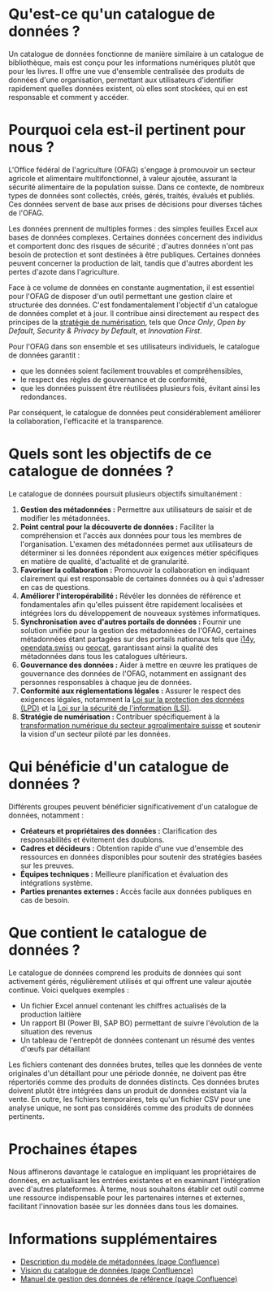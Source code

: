 # Qu'est-ce qu'un catalogue de données ?

Un catalogue de données fonctionne de manière similaire à un catalogue de bibliothèque, mais est conçu pour les informations numériques plutôt que pour les livres.
Il offre une vue d'ensemble centralisée des produits de données d'une organisation, permettant aux utilisateurs d'identifier rapidement quelles données existent, où elles sont stockées, qui en est responsable et comment y accéder.

# Pourquoi cela est-il pertinent pour nous ?

L'Office fédéral de l'agriculture (OFAG) s'engage à promouvoir un secteur agricole et alimentaire multifonctionnel, à valeur ajoutée, assurant la sécurité alimentaire de la population suisse.
Dans ce contexte, de nombreux types de données sont collectés, créés, gérés, traités, évalués et publiés.
Ces données servent de base aux prises de décisions pour diverses tâches de l'OFAG.

Les données prennent de multiples formes : des simples feuilles Excel aux bases de données complexes.
Certaines données concernent des individus et comportent donc des risques de sécurité ; d'autres données n'ont pas besoin de protection et sont destinées à être publiques. 
Certaines données peuvent concerner la production de lait, tandis que d'autres abordent les pertes d'azote dans l'agriculture.

Face à ce volume de données en constante augmentation, il est essentiel pour l'OFAG de disposer d'un outil permettant une gestion claire et structurée des données.
C'est fondamentalement l'objectif d'un catalogue de données complet et à jour.
Il contribue ainsi directement au respect des principes de la [stratégie de numérisation](https://digiagrifood.ch/digiknowhow/digitalisierungsstrategie), tels que *Once Only*, *Open by Default*, *Security & Privacy by Default*, et *Innovation First*.

Pour l'OFAG dans son ensemble et ses utilisateurs individuels, le catalogue de données garantit :

- que les données soient facilement trouvables et compréhensibles,
- le respect des règles de gouvernance et de conformité,
- que les données puissent être réutilisées plusieurs fois, évitant ainsi les redondances.

Par conséquent, le catalogue de données peut considérablement améliorer la collaboration, l'efficacité et la transparence.

# Quels sont les objectifs de ce catalogue de données ?

Le catalogue de données poursuit plusieurs objectifs simultanément :

1. **Gestion des métadonnées :** Permettre aux utilisateurs de saisir et de modifier les métadonnées.
2. **Point central pour la découverte de données :** Faciliter la compréhension et l'accès aux données pour tous les membres de l'organisation. L'examen des métadonnées permet aux utilisateurs de déterminer si les données répondent aux exigences métier spécifiques en matière de qualité, d'actualité et de granularité.
3. **Favoriser la collaboration :** Promouvoir la collaboration en indiquant clairement qui est responsable de certaines données ou à qui s'adresser en cas de questions.
4. **Améliorer l'interopérabilité :** Révéler les données de référence et fondamentales afin qu'elles puissent être rapidement localisées et intégrées lors du développement de nouveaux systèmes informatiques.
5. **Synchronisation avec d'autres portails de données :** Fournir une solution unifiée pour la gestion des métadonnées de l'OFAG, certaines métadonnées étant partagées sur des portails nationaux tels que [i14y](https://www.i14y.admin.ch/), [opendata.swiss](https://opendata.swiss/) ou [geocat](https://www.geocat.ch/datahub), garantissant ainsi la qualité des métadonnées dans tous les catalogues ultérieurs.
6. **Gouvernance des données :** Aider à mettre en œuvre les pratiques de gouvernance des données de l'OFAG, notamment en assignant des personnes responsables à chaque jeu de données.
7. **Conformité aux réglementations légales :** Assurer le respect des exigences légales, notamment la [Loi sur la protection des données (LPD)](https://www.fedlex.admin.ch/eli/cc/2022/491) et la [Loi sur la sécurité de l'information (LSI)](https://www.fedlex.admin.ch/eli/cc/2022/232).
8. **Stratégie de numérisation :** Contribuer spécifiquement à la [transformation numérique du secteur agroalimentaire suisse](https://digiagrifood.ch/digiknowhow/digitalisierungsstrategie) et soutenir la vision d'un secteur piloté par les données.

# Qui bénéficie d'un catalogue de données ?

Différents groupes peuvent bénéficier significativement d'un catalogue de données, notamment :

- **Créateurs et propriétaires des données :** Clarification des responsabilités et évitement des doublons.
- **Cadres et décideurs :** Obtention rapide d'une vue d'ensemble des ressources en données disponibles pour soutenir des stratégies basées sur les preuves.
- **Équipes techniques :** Meilleure planification et évaluation des intégrations système.
- **Parties prenantes externes :** Accès facile aux données publiques en cas de besoin.

# Que contient le catalogue de données ?
Le catalogue de données comprend les produits de données qui sont activement gérés, régulièrement utilisés et qui offrent une valeur ajoutée continue. Voici quelques exemples :
- Un fichier Excel annuel contenant les chiffres actualisés de la production laitière
- Un rapport BI (Power BI, SAP BO) permettant de suivre l'évolution de la situation des revenus
- Un tableau de l'entrepôt de données contenant un résumé des ventes d'œufs par détaillant

Les fichiers contenant des données brutes, telles que les données de vente originales d'un détaillant pour une période donnée, ne doivent pas être répertoriés comme des produits de données distincts. Ces données brutes doivent plutôt être intégrées dans un produit de données existant via la vente.
En outre, les fichiers temporaires, tels qu'un fichier CSV pour une analyse unique, ne sont pas considérés comme des produits de données pertinents.

# Prochaines étapes

Nous affinerons davantage le catalogue en impliquant les propriétaires de données, en actualisant les entrées existantes et en examinant l'intégration avec d'autres plateformes.
À terme, nous souhaitons établir cet outil comme une ressource indispensable pour les partenaires internes et externes, facilitant l'innovation basée sur les données dans tous les domaines.

# Informations supplémentaires

- [Description du modèle de métadonnées (page Confluence)](https://blw-ofag-ufag.atlassian.net/wiki/spaces/AB/pages/403701818)
- [Vision du catalogue de données (page Confluence)](https://blw-ofag-ufag.atlassian.net/wiki/spaces/KDT/pages/342098136)
- [Manuel de gestion des données de référence (page Confluence)](https://blw-ofag-ufag.atlassian.net/wiki/spaces/AB/pages/354025506)
